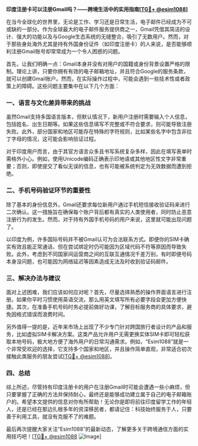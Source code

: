 **印度注册卡可以注册Gmail吗？——跨境生活中的实用指南[[TG💪+ @esim1088](https://t.me/s/esim1088)]**

在当今全球化的世界里，无论是工作、学习还是日常生活，电子邮件已经成为不可或缺的一部分。作为全球最大的电子邮件服务提供商之一，Gmail凭借其简洁的设计、强大的功能以及与Google生态系统的无缝整合，吸引了无数用户。然而，对于那些身处海外尤其是持有外国身份证件（如印度注册卡）的人来说，是否能够顺利注册Gmail账号却常常成为一个令人困惑的问题。

首先，让我们明确一点：Gmail本身并没有对用户的国籍或身份背景设置严格的限制。理论上讲，只要你拥有有效的电子邮箱地址，并且符合Google的服务条款，就可以创建Gmail账户。然而，在实际操作过程中，可能会遇到一些技术性或者政策上的障碍。这些问题主要集中在以下几个方面：

### 一、语言与文化差异带来的挑战

虽然Gmail支持多国语言版本，但默认情况下，新用户注册时需要输入个人信息，包括姓名、出生日期等。如果这些信息填写不完整或不符合要求，则可能导致注册失败。此外，部分国家和地区可能存在特殊的字符规则，比如某些名字中包含非拉丁字母的情况，这可能会影响验证过程。

对于印度用户而言，由于其官方语言众多且书写系统复杂多样，因此在填写表单时需格外小心。例如，使用Unicode编码正确表示印地语或其他地区性文字非常重要；否则，即使提交了看似无误的信息，也有可能被系统判定为无效数据而遭到拒绝。

### 二、手机号码验证环节的重要性

除了基本的身份信息外，Gmail还要求每位新用户通过手机短信接收验证码来进行二次确认。这一措施旨在确保每个账户背后都有真实的人类使用者，同时防止恶意注册行为的发生。然而，对于持有外国手机号码的用户来说，这里就可能出现问题了。

以印度为例，许多国际号码并不被Gmail认可为合法联系方式。即便你的SIM卡确实有效且能正常通话，但在尝试绑定时仍可能因为区域代码不符等原因而导致失败。此外，考虑到不同国家间运营商之间的互联互通情况千差万别，有时即便号码本身没问题，也可能因为网络延迟等因素造成无法及时收到验证码邮件。

### 三、解决办法与建议

面对上述困难，我们应该如何应对呢？首先，尽量选择熟悉的操作界面语言进行注册。如果你平时习惯使用英语交流，那么用英文填写所有必要字段会更加方便快捷。其次，在准备手机号码时务必提前做好功课，了解目标服务商的具体要求，避免因格式错误而浪费时间。

另外值得一提的是，近年来市场上出现了不少专门针对跨国旅行者设计的产品和服务，比如虚拟SIM卡解决方案。这类产品允许用户无需更换实体SIM卡即可轻松获取本地号码，极大地方便了海外用户的日常沟通需求。例如，“Esim1088”就是一个非常受欢迎的选择，它支持多个国家和地区，并且操作简单直观，非常适合初次接触此类服务的朋友尝试[[TG💪+ @esim1088](https://t.me/s/esim1088)]。

### 四、总结

综上所述，尽管持有印度注册卡的用户在注册Gmail时可能会遭遇一些小麻烦，但只要掌握了正确的方法并保持耐心，最终还是能够成功建立属于自己的电子邮箱账户的。希望本文提供的信息对你有所帮助！无论你是即将前往印度留学工作的年轻人，还是已经在那边扎根多年的资深移民者，都请记住：科技始终服务于人，只要善于利用工具，就没有克服不了的难题。

最后再次提醒大家关注“Esim1088”的最新动态，了解更多关于跨境通信方面的实用技巧吧！[[TG💪+ @esim1088](https://t.me/s/esim1088) ![Image](https://i.postimg.cc/4NQfJmqS/Snipaste-2025-05-13-00-14-12.png)]